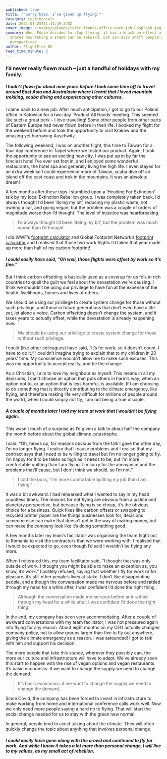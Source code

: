 ```yaml
---
published: true
title: '"Sorry boss, I’ve given up flying."'
category: testimonials
date: 2021-01-25T11:41:39.348Z
cover_image: /images/uploads/tyler-franta-office-work-job-unsplash.jpg
summary: When Eddie decided to stop flying, it had a knock-on effect at work. He
  shares how taking a stand can be awkward, but can also shift people’s
  perspectives.
author: FlightFree UK
read_time_minute: 5
---
```

### I’d never really flown much – just a handful of holidays with my family.

##### I hadn’t flown for about nine years before I took some time off to travel around East Asia and Australasia where I learnt that I loved mountain trekking, scuba diving and experiencing other cultures.

I came back to a new job. After much anticipation, I got to go to our Poland office in Katowice for a two-day ‘Product All Hands’ meeting. This seemed like such a great perk – I love travelling! Some other people from other parts of Eastern Europe had never flown before in their life. I booked my flight for the weekend before and took the opportunity to visit Krakow and the amazing yet harrowing Auschwitz. 

The following weekend, I was on another flight, this time to Taiwan for a four-day conference in Taipei where we tested our product. Again, I took the opportunity to see an exciting new city. I was put up in by far the fanciest hotel I’ve ever set foot in, and I enjoyed some wonderful restaurants, the hotel spa and generally living the high life. I even stayed for an extra week so I could experience more of Taiwan, scuba dive off an island off the east coast and trek in the mountains. It was an absolute dream! 

A few months after these trips I stumbled upon a ‘Heading For Extinction’ talk by my local Extinction Rebellion group. I was completely taken back. I’d always thought I’d been ‘doing my bit’, reducing my plastic waste, not owning a car, and going vegan, but the problem was a couple of orders of magnitude worse than I’d thought. The level of injustice was heartbreaking. 

> I’d always thought I’d been ‘doing my bit’, but the problem was much worse than I’d thought.

I did WWF’s [footprint calculator](https://footprint.wwf.org.uk/#/) and Global Footprint Network’s [footprint calculator](https://www.footprintcalculator.org/) and I realised that those two work flights I’d taken that year made up more than half of my carbon footprint!

##### I could easily have said, “Oh well, those flights were offset by work so it’s fine.”

But I think carbon offsetting is basically used as a coverup for us folk in rich countries to quell the guilt we feel about the devastation we’re causing. I think we shouldn’t be using our privilege to have fun at the expense of the health, livelihoods, homes and lives of others. 

We should be using our privilege to create system change for those without such privilege, and those in future generations that don’t even have a life yet, let alone a voice. Carbon offsetting doesn’t change the system, and it takes years to actually offset, while the devastation is already happening now.

> We should be using our privilege to create system change for those without such privilege.

I could (like other colleagues) have said, “It’s for work, so it doesn’t count. I have to do it.“ I couldn’t imagine trying to explain that to my children in 20 years’ time. My conscience wouldn’t allow me to make such excuses. This was my opportunity to accept reality, and be the change. 

As a Christian, I aim to love my neighbour as myself. This means in all my decisions, I can’t choose an option that puts others in harm’s way, when an option not to, or an option that is less harmful, is available. If I am choosing to do something that is directly contributing to the climate emergency, like flying, and therefore making life very difficult for millions of people around the world, when I could simply not fly, I am not being a true disciple.

##### A couple of months later I told my team at work that I wouldn’t be flying again.

This wasn’t much of a surprise as I’d given a talk to about half the company the month before about the global climate catastrophe. 

I said, “Oh, heads up, for reasons obvious from the talk I gave the other day, I’m no longer flying. I realise that’ll cause problems and I realise that my contract says that I need to be willing to travel but I’m no longer going to fly. I’m happy for it to be taken as high as it needs to be, but I’m more comfortable quitting than I am flying. I’m sorry for the annoyance and the problems that’ll cause, but I don't think we should, so I’m not.“

> I told the boss, "I’m more comfortable quitting my job than I am flying." 

It was a bit awkward. I had rehearsed what I wanted to say in my head countless times. The reasons for not flying are obvious from a justice and planetary perspective, but because flying is so cheap, it’s the obvious choice for a business. Quick fixes like carbon offsets or swapping to recycled printer paper are the things businesses look for, decisions someone else can make that doesn’t get in the way of making money, but can make the company look like it’s doing something good.

A few months later my team’s facilitator was organising the team flight out to Romania to visit the contractors that we were working with. I realised that I would be expected to go, even though I’d said I wouldn’t be flying any more. 

When I reiterated this, my team facilitator said, “I thought that was only outside of work. I thought you might be able to make an exception as, you know, it’s work.” I politely refused, saying that whether I fly for work or for pleasure, it’s still other people’s lives at stake. I don’t like disappointing people, and although the conversation made me nervous before and rattled through my head for a while after, I was confident I’d done the right thing.

> Although the conversation made me nervous before and rattled through my head for a while after, I was confident I’d done the right thing.

In the end, my company has been very accommodating. After a couple of awkward conversations with my team facilitator, I was not pressured again into flying for any reason. About eight months on my CEO actually changed company policy, not to allow groups larger than five to fly out anywhere, giving the climate emergency as a reason. I was astounded! I got to talk with him and support his decision. 

The more people that take this stance, wherever they possibly can, the more our culture and infrastructure will have to adapt. We've already seen this start to happen with the rise of vegan options and vegan restaurants. It’s basic economics: if we want to change the supply we need to change the demand.

> It’s basic economics: if we want to change the supply we need to change the demand.

Since Covid, the company has been forced to invest in infrastructure to make working from home and international conference calls work well. Now we only need more people saying a hard no to flying. That will start the social change needed for us to stay with the green new normal.

In general, people tend to avoid talking about the climate. They will often quickly change the topic about anything that involves personal change. 

##### I could easily have gone along with the crowd and continued to fly for work. And while I know it takes a lot more than personal change, I will live to my values, as my small act of rebellion.